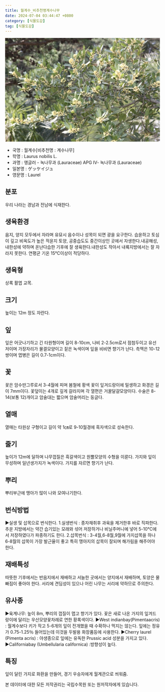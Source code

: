 ```yaml
---
title: 월계수_비추천명계수나무
date: 2024-07-04 03:44:47 +0800
category: [식물도감]
tag: [식물도감]
---
```




![월계수[비추천명 : 계수나무]](/assets/img/fileUpload/plants/basic/Lauraceae/Laurus/11512/11512_2_th2.JPG)
- 국명 : 월계수[비추천명 : 계수나무]
- 학명 : Laurus nobilis L.
- 과명 : 앵글러 - 녹나무과 (Lauraceae) APG Ⅳ- 녹나무과 (Lauraceae)
- 일본명 : ゲッケイジュ
- 영문명 : Laurel


## 분포
우리 나라는 경남과 전남에 식재한다.
## 생육환경
음지, 양지 모두에서 자라며 유묘시 음수이나 성목이 되면 광을 요구한다. 습윤하고 토심이 깊고 비옥도가 높은 적윤지 토양, 공중습도도 중간이상인 곳에서 자생한다.내공해성, 내한성에 약하며 온난다습한 기후에 잘 생육한다.내한성도 작아서 내륙지방에서는 잘 자라지 못한다. 연평균 기온 15℃이상이 적당하다.
## 생육형
상록 활엽 교목.
## 크기
높이는 12m 정도 자란다.
## 잎
잎은 어긋나기하고 긴 타원형이며 길이 8-10cm, 나비 2-2.5cm로서 점첨두이고 유선저이며 가장자리가 물결모양이고 짙은 녹색이며 잎을 비비면 향기가 난다. 측맥은 10-12 쌍이며 엽병은 길이 0.7-1cm이다.
## 꽃
꽃은 암수딴그루로서 3-4월에 피며 봄철에 황색 꽃이 잎겨드랑이에 밀생하고 화경은 길이 7mm이다. 꽃덮이는 4개로 깊게 갈라지며 각 열편은 거꿀달걀모양이다. 수술은 8-14(보통 12)개이고 암술대는 짧으며 암술머리는 둥글다.
## 열매
열매는 타원상 구형이고 길이 약 1㎝로 9-10월경에 흑자색으로 성숙한다.
## 줄기
높이가 12m에 달하며 나무껍질은 흑갈색이고 원뿔모양의 수형을 이룬다. 가지와 잎이 무성하며 일년생가지가 녹색이다. 가지를 자르면 향기가 난다.
## 뿌리
뿌리부근에 맹아가 많이 나와 모여나기한다.
## 번식방법
▶실생 및 삽목으로 번식한다. 
1.실생번식 : 종자채취후 과육을 제거한후 바로 직파한다. 추운 지방에서는 약간 습기있는 모래와 섞어 저장하거나 비닐주머니에 넣어 5-10℃에서 저장하였다가 파종하기도 한다.
2.삽목번식 : 3-4월,6-8월,9월에 가지삽목을 하나 6-8월의 삽목이 가장 발근율이 좋고 특히 맹아지의 삽목이 잘되며 해가림을 해주어야 한다.
## 재배특성
따뜻한 기후에서는 반음지에서 재배하고 서늘한 곳에서는 양지에서 재배하며, 토양은 물빠짐이 좋아야 한다. 서리에 견딤성이 있으나 어린 나무는 서리에 약하므로 주의한다.
## 유사종
▶육계나무: 높이 8m, 뿌리의 껍질이 맵고 향기가 있다. 꽃은 새로 나온 가지의 잎겨드랑이에 달리는 우산모양꽃차례로 연한 황록색이다.
▶West indianbay(Pimentaacris) : 월계수보다 키가 작고 5-6개의 잎이 전개했을 때 수확하나 먹지는 않는다. 잎에는 정유가 0.75-1.25％ 들어있는데 이것을 두발용 화장품등에 사용한다. 
▶Cherry laurel (Pimenta acris) : 야생종으로 잎에는 유독한 Prussic acid 성분을 가지고 있다. 
▶Californiabay (Umbellularia californica) :방향성이 높다.
## 특징
잎이 달린 가지로 화환을 만들어, 경기 우승자에게 월계관으로 씌워줌.






본 데이터에 대한 모든 저작권리는 국립수목원 또는 원저작자에게 있습니다.
